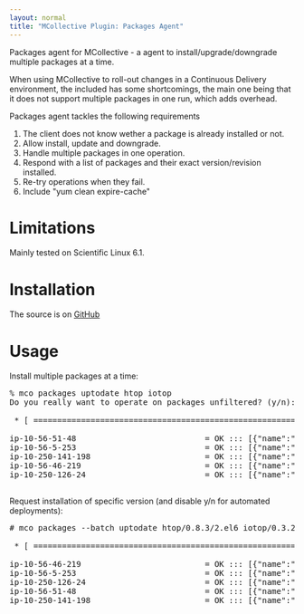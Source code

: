 ```yaml
---
layout: normal
title: "MCollective Plugin: Packages Agent"
---
```


Packages agent for MCollective - a agent to install/upgrade/downgrade
multiple packages at a time.

When using MCollective to roll-out changes in a Continuous Delivery
environment, the included has some shortcomings, the main one being
that it does not support multiple packages in one run, which adds
overhead.

Packages agent tackles the following requirements
1. The client does not know wether a package is already installed or not.
1. Allow install, update and downgrade.
1. Handle multiple packages in one operation.
1. Respond with a list of packages and their exact version/revision installed.
1. Re-try operations when they fail.
1. Include "yum clean expire-cache"

Limitations
===========

Mainly tested on Scientific Linux 6.1.

Installation
============

The source is on [GitHub](https://github.com/jbraeuer/mcollective-plugins/tree/packages/agent/packages/)

Usage
=====

Install multiple packages at a time:

<pre>
% mco packages uptodate htop iotop
Do you really want to operate on packages unfiltered? (y/n): y

 * [ ============================================================> ] 5 / 5

ip-10-56-51-48                           = OK ::: [{"name":"htop","tries":1,"version":"0.8.3","status":0,"release":"2.el6"},{"name":"iotop","tries":1,"version":"0.3.2","status":0,"release":"3.el6"}] :::
ip-10-56-5-253                           = OK ::: [{"name":"htop","tries":1,"version":"0.8.3","status":0,"release":"2.el6"},{"name":"iotop","tries":1,"version":"0.3.2","status":0,"release":"3.el6"}] :::
ip-10-250-141-198                        = OK ::: [{"name":"htop","tries":1,"version":"0.8.3","status":0,"release":"2.el6"},{"name":"iotop","tries":1,"version":"0.3.2","status":0,"release":"3.el6"}] :::
ip-10-56-46-219                          = OK ::: [{"name":"htop","tries":1,"version":"0.8.3","status":0,"release":"2.el6"},{"name":"iotop","tries":1,"version":"0.3.2","status":0,"release":"3.el6"}] :::
ip-10-250-126-24                         = OK ::: [{"name":"htop","tries":1,"version":"0.8.3","status":0,"release":"2.el6"},{"name":"iotop","tries":1,"version":"0.3.2","status":0,"release":"3.el6"}] :::

</pre>

Request installation of specific version (and disable y/n for automated deployments):

<pre>
# mco packages --batch uptodate htop/0.8.3/2.el6 iotop/0.3.2/3.el6

 * [ ============================================================> ] 5 / 5

ip-10-56-46-219                          = OK ::: [{"name":"htop","tries":1,"version":"0.8.3","status":0,"release":"2.el6"},{"name":"iotop","tries":1,"version":"0.3.2","status":0,"release":"3.el6"}] :::
ip-10-56-5-253                           = OK ::: [{"name":"htop","tries":1,"version":"0.8.3","status":0,"release":"2.el6"},{"name":"iotop","tries":1,"version":"0.3.2","status":0,"release":"3.el6"}] :::
ip-10-250-126-24                         = OK ::: [{"name":"htop","tries":1,"version":"0.8.3","status":0,"release":"2.el6"},{"name":"iotop","tries":1,"version":"0.3.2","status":0,"release":"3.el6"}] :::
ip-10-56-51-48                           = OK ::: [{"name":"htop","tries":1,"version":"0.8.3","status":0,"release":"2.el6"},{"name":"iotop","tries":1,"version":"0.3.2","status":0,"release":"3.el6"}] :::
ip-10-250-141-198                        = OK ::: [{"name":"htop","tries":1,"version":"0.8.3","status":0,"release":"2.el6"},{"name":"iotop","tries":1,"version":"0.3.2","status":0,"release":"3.el6"}] :::
</pre>
